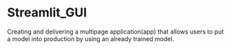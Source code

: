 # Streamlit_GUI
Creating and delivering a multipage application(app) that allows users to put a model into production by using an already trained model. 
